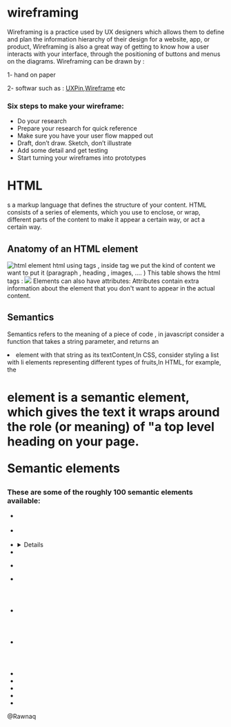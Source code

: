 # wireframing
Wireframing is a practice used by UX designers which allows them to define and plan the information hierarchy of their design for a website, app, or product, Wireframing is also a great way of getting to know how a user interacts with your interface, through the positioning of buttons and menus on the diagrams.
Wireframing can be drawn by :

1- hand on paper

2- softwar such as : [UXPin](https://www.uxpin.com/),[Wireframe](https://wireframe.cc/) etc

### Six steps to make your wireframe:
- Do your research
- Prepare your research for quick reference
- Make sure you have your user flow mapped out
- Draft, don’t draw. Sketch, don’t illustrate
-  Add some detail and get testing
- Start turning your wireframes into prototypes

# HTML 

s a markup language that defines the structure of your content. HTML consists of a series of elements, which you use to enclose, or wrap, different parts of the content to make it appear a certain way, or act a certain way.

## Anatomy of an HTML element
![html element](https://developer.mozilla.org/en-US/docs/Learn/Getting_started_with_the_web/HTML_basics/grumpy-cat-small.png)
html using tags , inside tag we put the kind of content we want to put it (paragraph , heading , images, .... )
This table shows the html tags : 
![](https://mason.gmu.edu/~kshiffl4/375/HTML_Tags.jpg)
Elements can also have attributes: Attributes contain extra information about the element that you don't want to appear in the actual content.

## Semantics

Semantics refers to the meaning of a piece of code , in javascript consider a function that takes a string parameter, and returns an <li> element with that string as its textContent,In CSS, consider styling a list with li elements representing different types of fruits,In HTML, for example, the <h1> element is a semantic element, which gives the text it wraps around the role (or meaning) of "a top level heading on your page.

Semantic elements
### These are some of the roughly 100 semantic elements available:

- <article>
- <aside>
- <details>
- <figcaption>
- <figure>
- <footer>
- <header>
- <main>
- <mark>
- <nav>
- <section>
- <summary>
- <time>


@Rawnaq